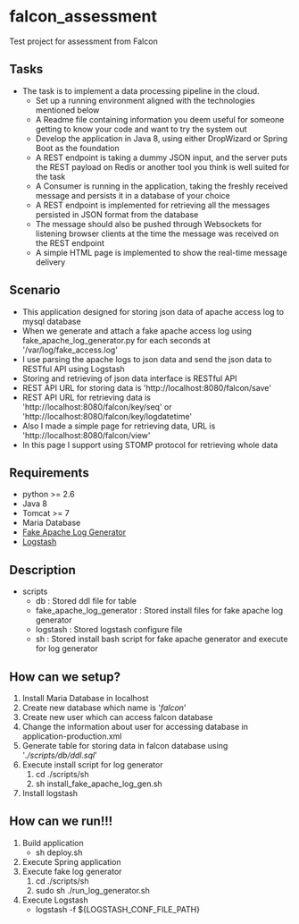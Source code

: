 # falcon_assessment
Test project for assessment from Falcon

## Tasks
* The task is to implement a data processing pipeline in the cloud.
  * Set up a running environment aligned with the technologies mentioned below
  * A Readme file containing information you deem useful for someone getting to know your code and want to try the system out
  * Develop the application in Java 8, using either DropWizard or Spring Boot as the foundation
  * A REST endpoint is taking a dummy JSON input, and the server puts the REST payload on Redis or another tool you think is well suited for the task
  * A Consumer is running in the application, taking the freshly received message and persists it in a database of your choice
  * A REST endpoint is implemented for retrieving all the messages persisted in JSON format from the database
  * The message should also be pushed through Websockets for listening browser clients at the time the message was received on the REST endpoint
  * A simple HTML page is implemented to show the real-time message delivery
  
## Scenario
* This application designed for storing json data of apache access log to mysql database
* When we generate and attach a fake apache access log using fake_apache_log_generator.py for each seconds at '/var/log/fake_access.log'
* I use parsing the apache logs to json data and send the json data to RESTful API using Logstash
* Storing and retrieving of json data interface is RESTful API
* REST API URL for storing data is 'http://localhost:8080/falcon/save'
* REST API URL for retrieving data is 'http://localhost:8080/falcon/key/seq' or 'http://localhost:8080/falcon/key/logdatetime'
* Also I made a simple page for retrieving data, URL is 'http://localhost:8080/falcon/view'
* In this page I support using STOMP protocol for retrieving whole data

## Requirements
* python >= 2.6
* Java 8
* Tomcat >= 7
* Maria Database
* [Fake Apache Log Generator](https://github.com/kiritbasu/Fake-Apache-Log-Generator)
* [Logstash](https://www.elastic.co/products/logstash)

## Description
* scripts
  * db : Stored ddl file for table
  * fake_apache_log_generator : Stored install files for fake apache log generator
  * logstash : Stored logstash configure file
  * sh : Stored install bash script for fake apache generator and execute for log generator

## How can we setup?
1. Install Maria Database in localhost
2. Create new database which name is '*falcon*'
3. Create new user which can access falcon database
4. Change the information about user for accessing database in application-production.xml
5. Generate table for storing data in falcon database using '*./scripts/db/ddl.sql*'
6. Execute install script for log generator
   1. cd ./scripts/sh
   2. sh install_fake_apache_log_gen.sh
7. Install logstash

## How can we run!!!
1. Build application
   * sh deploy.sh
2. Execute Spring application
3. Execute fake log generator
   1. cd ./scripts/sh
   2. sudo sh ./run_log_generator.sh
4. Execute Logstash
   * logstash -f ${LOGSTASH_CONF_FILE_PATH} 

